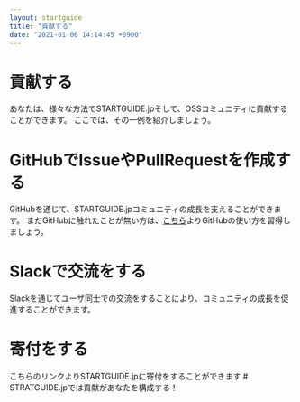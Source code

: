 ```yaml
---
layout: startguide
title: "貢献する"
date: "2021-01-06 14:14:45 +0900"
---
```

# 貢献する
あなたは、様々な方法でSTARTGUIDE.jpそして、OSSコミュニティに貢献することができます。
ここでは、その一例を紹介しましょう。
# GitHubでIssueやPullRequestを作成する
GitHubを通じて、STARTGUIDE.jpコミュニティの成長を支えることができます。
まだGitHubに触れたことが無い方は、[こちら](https://startguide.jp/12/29/49)よりGitHubの使い方を習得しましょう。
# Slackで交流をする
Slackを通じてユーザ同士での交流をすることにより、コミュニティの成長を促進することができます。
# 寄付をする
<div class="title">
  <script type="text/javascript" src="https://cdnjs.buymeacoffee.com/1.0.0/button.prod.min.js" data-name="bmc-button" data-slug="ituyama" data-color="#5F7FFF" data-emoji=""  data-font="Cookie" data-text="寄付をする" data-outline-color="#000000" data-font-color="#ffffff" data-coffee-color="#FFDD00" ></script>

</div>
こちらのリンクよりSTARTGUIDE.jpに寄付をすることができます
# STRATGUIDE.jpでは貢献があなたを構成する！
